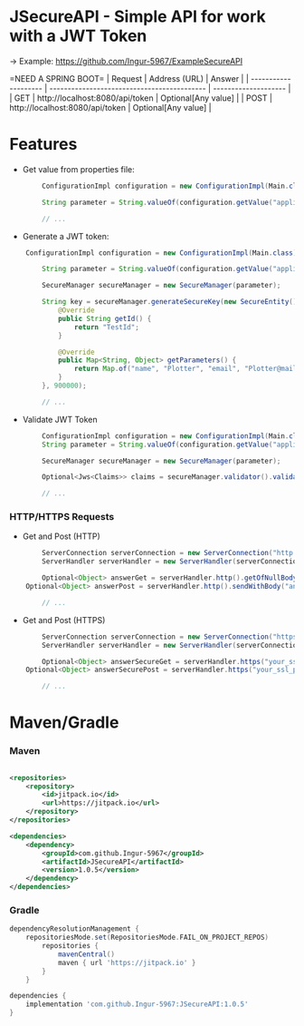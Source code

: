 # JSecureAPI - Simple API for work with a JWT Token

-> Example: https://github.com/Ingur-5967/ExampleSecureAPI

=NEED A SPRING BOOT=
| Request              | Address (URL)                               | Answer		    |
| -------------------- | ------------------------------------------- | -------------------- |
| GET                  | http://localhost:8080/api/token             | Optional[Any value]  |
| POST                 | http://localhost:8080/api/token             | Optional[Any value]  |


<h1>Features</h1>

- Get value from properties file:

```java
        ConfigurationImpl configuration = new ConfigurationImpl(Main.class);

        String parameter = String.valueOf(configuration.getValue("application.properties", "jwt.secret"));

        // ...
```

- Generate a JWT token:

```java
	ConfigurationImpl configuration = new ConfigurationImpl(Main.class);

        String parameter = String.valueOf(configuration.getValue("application.properties", "jwt.secret"));

        SecureManager secureManager = new SecureManager(parameter);

        String key = secureManager.generateSecureKey(new SecureEntity() {
            @Override
            public String getId() {
                return "TestId";
            }

            @Override
            public Map<String, Object> getParameters() {
                return Map.of("name", "Plotter", "email", "Plotter@mail.ru");
            }
        }, 900000);

        // ...
```

- Validate JWT Token
```java
        ConfigurationImpl configuration = new ConfigurationImpl(Main.class);
        String parameter = String.valueOf(configuration.getValue("application.properties", "jwt.secret"));

        SecureManager secureManager = new SecureManager(parameter);

        Optional<Jws<Claims>> claims = secureManager.validator().validateKey("joined_jwt_token");

        // ...
```

<h3>HTTP/HTTPS Requests</h3>

- Get and Post (HTTP)
```java
        ServerConnection serverConnection = new ServerConnection("http://localhost:8080/.../...");
        ServerHandler serverHandler = new ServerHandler(serverConnection);

        Optional<Object> answerGet = serverHandler.http().getOfNullBody();
	Optional<Object> answerPost = serverHandler.http().sendWithBody("any_value");

        // ...
```

- Get and Post (HTTPS)
```java
        ServerConnection serverConnection = new ServerConnection("https://localhost:8080/.../...");
        ServerHandler serverHandler = new ServerHandler(serverConnection);

        Optional<Object> answerSecureGet = serverHandler.https("your_ssl_path").getWithSecure();
	Optional<Object> answerSecurePost = serverHandler.https("your_ssl_path").sendWithSecure("any_value");

        // ...
```


<h1>Maven/Gradle</h1>

### Maven

```xml

<repositories>
	<repository>
		<id>jitpack.io</id>
		<url>https://jitpack.io</url>
	</repository>
</repositories>

<dependencies>
	<dependency>
	    <groupId>com.github.Ingur-5967</groupId>
	    <artifactId>JSecureAPI</artifactId>
	    <version>1.0.5</version>
	</dependency>
</dependencies>
```

### Gradle

```groovy
dependencyResolutionManagement {
	repositoriesMode.set(RepositoriesMode.FAIL_ON_PROJECT_REPOS)
		repositories {
			mavenCentral()
			maven { url 'https://jitpack.io' }
		}
	}

dependencies {
	implementation 'com.github.Ingur-5967:JSecureAPI:1.0.5'
}
```


